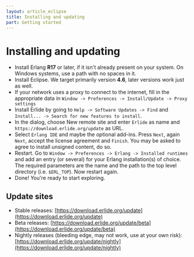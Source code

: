 ```yaml
---
layout: article_eclipse
title: Installing and updating
part: Getting started
---
```


# Installing and updating

* Install Erlang __R17__ or later, if it isn't already present on your system. On Windows systems, use a path with no spaces in it.
* Install Eclipse. We target primarily version __4.6__, later versions work just as well.
* If your network uses a proxy to connect to the internet, fill in the appropriate data in `Window -> Preferences -> Install/Update -> Proxy settings`
* Install Erlide by going to `Help -> Software Updates -> Find` and `Install... -> Search for new features to install`. 
* In the dialog, choose New remote site and enter `Erlide` as name and `https://download.erlide.org/update` as URL.
* Select `Erlang IDE` and maybe the optional add-ins. Press `Next`, again `Next`, accept the license agreement and `Finish`. You may be asked to agree to install unsigned content, do so.
* Restart. Go to `Window -> Preferences -> Erlang -> Installed runtimes` and add an entry (or several) for your Erlang installation(s) of choice. The required parameters are the name and the path to the top level directory (i.e. `$ERL_TOP`). Now restart again.
* Done! You're ready to start exploring.

## Update sites

* Stable releases: [https://download.erlide.org/update](https://download.erlide.org/update)
* Beta releases: [https://download.erlide.org/update/beta](https://download.erlide.org/update/beta)
* Nightly releases (bleeding edge, may not work, use at your own risk): [https://download.erlide.org/update/nightly](https://download.erlide.org/update/nightly)
